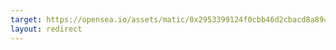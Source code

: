 ```yaml
---
target: https://opensea.io/assets/matic/0x2953399124f0cbb46d2cbacd8a89cf0599974963/98246539700238894376046238497545638590808153767202166415121431726387890225153
layout: redirect
---
```

